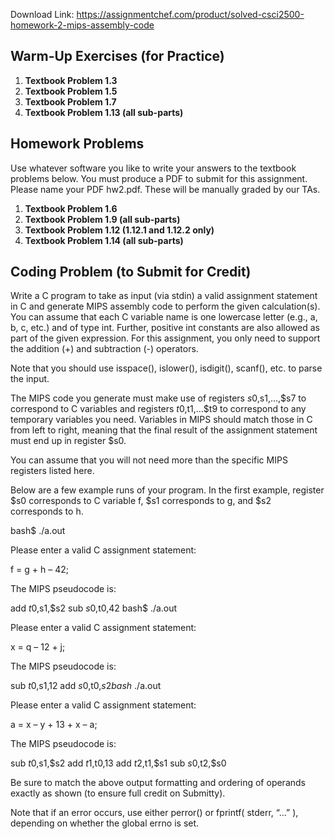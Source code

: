 Download Link: https://assignmentchef.com/product/solved-csci2500-homework-2-mips-assembly-code
<br>
<h2>Warm-Up Exercises (for Practice)</h2>

<ol>

 <li><strong>Textbook Problem 1.3</strong></li>

 <li><strong>Textbook Problem 1.5</strong></li>

 <li><strong>Textbook Problem 1.7</strong></li>

 <li><strong>Textbook Problem 1.13 (all sub-parts)</strong></li>

</ol>

<h2>Homework Problems</h2>

Use whatever software you like to write your answers to the textbook problems below. You must produce a PDF to submit for this assignment. Please name your PDF hw2.pdf. These will be manually graded by our TAs.

<ol>

 <li><strong>Textbook Problem 1.6</strong></li>

 <li><strong>Textbook Problem 1.9 (all sub-parts)</strong></li>

 <li><strong>Textbook Problem 1.12 (1.12.1 and 1.12.2 only)</strong></li>

 <li><strong>Textbook Problem 1.14 (all sub-parts)</strong></li>

</ol>

<h2>Coding Problem (to Submit for Credit)</h2>

Write a C program to take as input (via stdin) a valid assignment statement in C and generate MIPS assembly code to perform the given calculation(s). You can assume that each C variable name is one lowercase letter (e.g., a, b, c, etc.) and of type int. Further, positive int constants are also allowed as part of the given expression. For this assignment, you only need to support the addition (+) and subtraction (-) operators.

Note that you should use isspace(), islower(), isdigit(), scanf(), etc. to parse the input.

The MIPS code you generate must make use of registers $s0,$s1,…,$s7 to correspond to C variables and registers $t0,$t1,…$t9 to correspond to any temporary variables you need. Variables in MIPS should match those in C from left to right, meaning that the final result of the assignment statement must end up in register $s0.

You can assume that you will not need more than the specific MIPS registers listed here.

Below are a few example runs of your program. In the first example, register $s0 corresponds to C variable f, $s1 corresponds to g, and $s2 corresponds to h.

bash$ ./a.out

Please enter a valid C assignment statement:

f = g + h – 42;

The MIPS pseudocode is:

add $t0,$s1,$s2 sub $s0,$t0,42 bash$ ./a.out

Please enter a valid C assignment statement:

x = q – 12 + j;

The MIPS pseudocode is:

sub $t0,$s1,12 add $s0,$t0,$s2 bash$ ./a.out

Please enter a valid C assignment statement:

a = x – y + 13 + x – a;

The MIPS pseudocode is:

sub $t0,$s1,$s2 add $t1,$t0,13 add $t2,$t1,$s1 sub $s0,$t2,$s0

Be sure to match the above output formatting and ordering of operands exactly as shown (to ensure full credit on Submitty).

Note that if an error occurs, use either perror() or fprintf( stderr, “…” ), depending on whether the global errno is set.